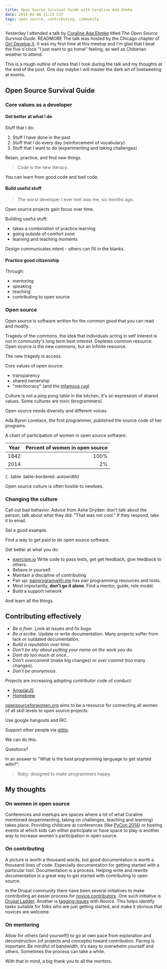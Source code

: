 ```yaml
---
title: Open Source Survival Guide with Coraline Ada Ehmke
date: 2014-02-08 11:23 CST
tags: open source, contributing, community
---
```


Yesterday I attended a talk by [Coraline Ada Ehmke][] titled _The Open Source 
Survival Guide_. 
READMORE 
The talk was hosted by the Chicago chapter of [Girl Develop It][]. It was
my first time at this meetup and I'm glad that I beat the five o'clock
"I just want to go home" feeling, as well as Chiberian weather to attend.

This is a rough outline of notes that I took during the talk and my thoughts
at the end of the post. One day maybe I will master the dark art of 
livetweeting at events.

[Coraline Ada Ehmke]: http://bantik.github.io
[Girl Develop It]: http://www.meetup.com/Girl-Develop-It-Chicago-IL

## Open Source Survival Guide 

### Core values as a developer

#### Get better at what I do

Stuff that I do:

1. Stuff I have done in the past
2. Stuff that I do every day (reinforcement of vocabulary)
3. Stuff that I want to do (experimenting and taking challenges)

Retain, practice, and find new things.

> Code is the new literacy.

You can learn from good code and bad code.

#### Build useful stuff

> The worst developer I ever met was me, six months ago.

Open source projects gain focus over time.

Building useful stuff:

* takes a combination of practice learning
* going outside of comfort zone
* learning and teaching moments

Design communicates intent - others can fill in the blanks.

#### Practice good citizenship

Through:

* mentoring
* speaking
* teaching
* contributing to open source

### Open source

Open source is software written for the common good that you can read 
and modify.

Tragedy of the commons, the idea that individuals acting in self interest 
is not in community's long term best interest. Depletes common resource.
Open source is the new commons, but an infinite resource.

The new tragedy is access.

Core values of open source:

* transparency
* shared ownership
* "meritocracy" (and the [infamous rug][])

Culture is not a ping pong table in the kitchen, it's an expression of 
shared values. Some cultures are toxic (brogrammers).

Open source needs diversity and different voices.

Ada Byron Lovelace, the first programmer, published the source code 
of her programs.

A chart of participation of women in open source software:

| Year | Percent of women in open source |
|------|--------------------------------:|
| 1842 |                            100% |
| 2014 |                              2% |
{: .table .table-bordered .autowidth}

Open source culture is often hostile to newbies.

[infamous rug]: https://twitter.com/defunkt/statuses/426104782894284800

### Changing the culture

Call out bad behavior. Advice from Ashe Dryden: don't talk about the person, 
talk about what they did: "That was not cool." If they respond, take it to email.

Set a good example.

Find a way to get paid to do open source software. 

Get better at what you do:

* [exercism.io][] Write code to pass tests, get get feedback, give feedback 
  to others. 
* Believe in yourself.
* Maintain a discipline of contributing
* Pair up: [pairprogramwith.me][] has pair programming resources and tools.
* Most importantly, **don't go it alone**. Find a mentor, guide, role model. 
* Build a support network

And learn all the things.

[exercism.io]: http://exercism.io
[pairprogramwith.me]: http://pairprogramwith.me

## Contributing effectively

* *Be a fixer*. Look at issues and fix bugs.
* *Be a scribe*. Update or write documentation. Many projects suffer from
  lack or outdated documentation.
* *Build a reputation over time*.
* *Don't be shy about putting your name on the work you do.* 
* *Dont do too much at once.*.
* Don't _overcommit_ (make big changes) or _over commit_ (too many changes).
* *Don't be anonymous*.

Projects are increasing adopting contributor code of conduct:

* [AngularJS][]
* [Homebrew][]

[opensourceforwomen.org][] aims to be a resource for connecting all women 
of all skill levels to open source projects.

Use google hangouts and IRC. 

Support other people via [gittip][].

We can do this.

Questions?

In an answer to "What is the best programming language to get started with?":

> Ruby: designed to make programmers happy.

[AngularJS]: http://angularjs.org
[Homebrew]: http://brew.sh
[opensourceforwomen.org]: http://www.opensourceforwomen.org
[Gittip]: https://www.gittip.com

## My thoughts

### On women in open source

Conferences and meetups are spaces where a lot of what Coraline mentioned 
(experimenting, taking on challenges, teaching and learning) takes place.
Providing childcare at conferences (like [PyCon 2014][]) or hosting events
at which kids can either participate or have space to play is another
way to increase women's participation in open source.

[PyCon 2014]: https://us.pycon.org/2014/childcare/

### On contributing

A picture is worth a thousand words, but good documentation is worth a
thousand lines of code. Especially documentation for getting started with
a particular tool. Documentation is a process. Helping write and rewrite
documentation is a great way to get started with contributing to open source.

In the Drupal community there have been several initiatives to make
contributing an easier process for [novice contributors][]. One such initiative
is [Drupal Ladder][]. Another is [tagging issues][] with _Novice_. This helps 
identify tasks suitable for folks who are just getting started, and make it
obvious that novices are welcome.

[novice contributors]: https://drupal.org/novice
[Drupal Ladder]: http://drupalladder.org
[tagging issues]: http://webchick.net/node/96

### On mentoring

Allow for others (and yourself!) to go at own pace from exploration and
deconstruction (of projects and concepts) toward contribution.
Pacing is important. Be mindful of bandwidth, it's easy to overwhelm yourself 
and others. Sometimes the process can take a while. 

With that in mind, a big thank you to all the mentors. 
